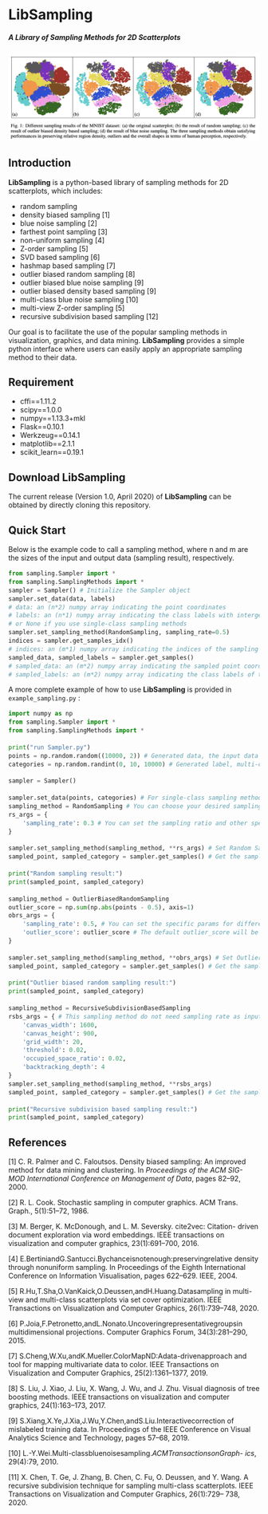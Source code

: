LibSampling
==========

##### A Library of  Sampling Methods for 2D Scatterplots

![](fig1.png)

## Introduction

**LibSampling** is a python-based library of sampling methods for 2D scatterplots, which includes:

+ random sampling
+ density biased sampling [1] 
+ blue noise sampling [2] 
+ farthest point sampling [3] 
+ non-uniform sampling [4] 
+ Z-order sampling [5] 
+ SVD based sampling [6] 
+ hashmap based sampling [7] 
+ outlier biased random sampling [8] 
+ outlier biased blue noise sampling [9] 
+ outlier biased density based sampling [9] 
+ multi-class blue noise sampling [10] 
+ multi-view Z-order sampling [5] 
+ recursive subdivision based sampling [12] 

Our goal is to facilitate the use of the popular sampling methods in visualization, graphics, and data mining. **LibSampling** provides a simple python interface where users can easily apply an appropriate sampling method to their data.

## Requirement

+ cffi==1.11.2
+ scipy==1.0.0
+ numpy==1.13.3+mkl
+ Flask==0.10.1
+ Werkzeug==0.14.1
+ matplotlib==2.1.1
+ scikit_learn==0.19.1

## Download LibSampling

The current release (Version 1.0, April 2020)  of **LibSampling** can be obtained by directly cloning this repository.


## Quick Start

Below is the example code to call a sampling method, where n​ and m are the sizes of the input and output data (sampling result), respectively.

```python
from sampling.Sampler import *
from sampling.SamplingMethods import *
sampler = Sampler() # Initialize the Sampler object
sampler.set_data(data, labels)
# data: an (n*2) numpy array indicating the point coordinates
# labels: an (n*1) numpy array indicating the class labels with intergers 0, 1, 2, ...
# or None if you use single-class sampling methods
sampler.set_sampling_method(RandomSampling, sampling_rate=0.5)
indices = sampler.get_samples_idx()
# indices: an (m*1) numpy array indicating the indices of the sampling result
sampled_data, sampled_labels = sampler.get_samples()
# sampled_data: an (m*2) numpy array indicating the sampled point coordinates
# sampled_labels: an (m*2) numpy array indicating the class labels of the sampled points
```

A more complete example of how to use **LibSampling** is provided in `example_sampling.py` :

```python
import numpy as np
from sampling.Sampler import *
from sampling.SamplingMethods import *

print("run Sampler.py")
points = np.random.random((10000, 2)) # Generated data, the input data should be a numpy array with the shape (n, 2)
categories = np.random.randint(0, 10, 10000) # Generated label, multi-class sampling method would consider the label information as an reason to select or not select an item. It would be a np.zeros(n) as default.

sampler = Sampler()

sampler.set_data(points, categories) # For single-class sampling methods like random sampling, categories is not needed to be provided
sampling_method = RandomSampling # You can choose your desired sampling method.
rs_args = {
    'sampling_rate': 0.3 # You can set the sampling ratio and other specific params for different sampling methods here.
}

sampler.set_sampling_method(sampling_method, **rs_args) # Set Random Sampling for the sampler with necessary params
sampled_point, sampled_category = sampler.get_samples() # Get the sampling result

print("Random sampling result:")
print(sampled_point, sampled_category)

sampling_method = OutlierBiasedRandomSampling
outlier_score = np.sum(np.abs(points - 0.5), axis=1)
obrs_args = {
    'sampling_rate': 0.5, # You can set the specific params for different sampling methods here, e.g., sampling rate
    'outlier_score': outlier_score # The default outlier_score will be determined by the class purity if you do not pass your own outlier_score to outlier biased sampling methods
}

sampler.set_sampling_method(sampling_method, **obrs_args) # Set Outlier Biased Random Sampling for the sampler with necessary params
sampled_point, sampled_category = sampler.get_samples() # Get the sampling result

print("Outlier biased random sampling result:")
print(sampled_point, sampled_category)

sampling_method = RecursiveSubdivisionBasedSampling
rsbs_args = { # This sampling method do not need sampling rate as input
	'canvas_width': 1600,
	'canvas_height': 900,
	'grid_width': 20,
	'threshold': 0.02,
	'occupied_space_ratio': 0.02,
	'backtracking_depth': 4
}
sampler.set_sampling_method(sampling_method, **rsbs_args)
sampled_point, sampled_category = sampler.get_samples() # Get the sampling result

print("Recursive subdivision based sampling result:")
print(sampled_point, sampled_category)
```

## References

[1] C. R. Palmer and C. Faloutsos. Density biased sampling: An improved method for data mining and clustering. In *Proceedings of the ACM SIG- MOD International Conference on Management of Data*, pages 82–92, 2000.

[2] R. L. Cook. Stochastic sampling in computer graphics. ACM Trans. Graph., 5(1):51–72, 1986.

[3] M. Berger, K. McDonough, and L. M. Seversky. cite2vec: Citation- driven document exploration via word embeddings. IEEE transactions on visualization and computer graphics, 23(1):691–700, 2016.

[4] E.BertiniandG.Santucci.Bychanceisnotenough:preservingrelative density through nonuniform sampling. In Proceedings of the Eighth International Conference on Information Visualisation, pages 622–629. IEEE, 2004.

[5] R.Hu,T.Sha,O.VanKaick,O.Deussen,andH.Huang.Datasampling in multi-view and multi-class scatterplots via set cover optimization. IEEE Transactions on Visualization and Computer Graphics, 26(1):739–748,
2020.

[6] P.Joia,F.Petronetto,andL.Nonato.Uncoveringrepresentativegroupsin multidimensional projections. Computer Graphics Forum, 34(3):281–290, 2015.

[7] S.Cheng,W.Xu,andK.Mueller.ColorMapND:Adata-drivenapproach and tool for mapping multivariate data to color. IEEE Transactions on Visualization and Computer Graphics, 25(2):1361–1377, 2019.

[8] S. Liu, J. Xiao, J. Liu, X. Wang, J. Wu, and J. Zhu. Visual diagnosis of tree boosting methods. IEEE transactions on visualization and computer graphics, 24(1):163–173, 2017.

[9] S.Xiang,X.Ye,J.Xia,J.Wu,Y.Chen,andS.Liu.Interactivecorrection
of mislabeled training data. In Proceedings of the IEEE Conference on
Visual Analytics Science and Technology, pages 57–68, 2019.

[10] L.-Y.Wei.Multi-classbluenoisesampling.*ACMTransactionsonGraph- ics*, 29(4):79, 2010.

[11] X. Chen, T. Ge, J. Zhang, B. Chen, C. Fu, O. Deussen, and Y. Wang. A recursive subdivision technique for sampling multi-class scatterplots. IEEE Transactions on Visualization and Computer Graphics, 26(1):729– 738, 2020.
